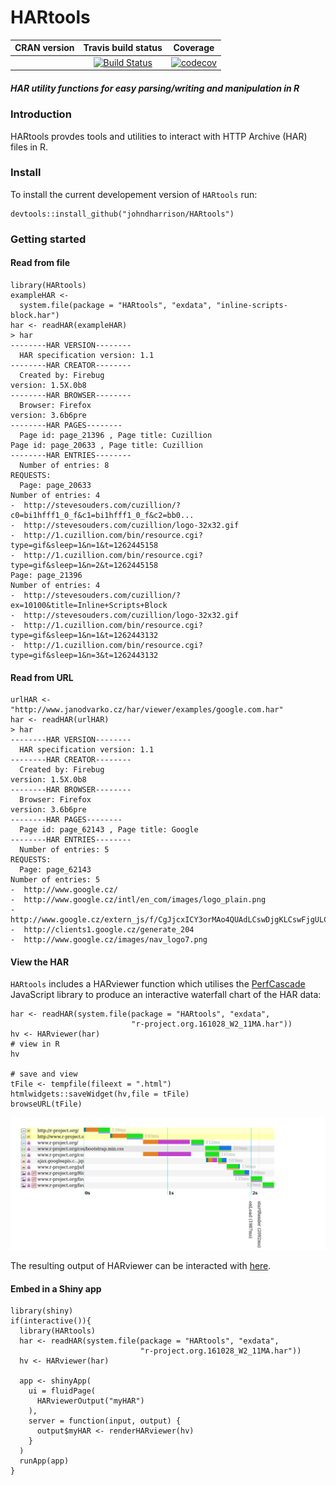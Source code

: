 HARtools
==========================
| CRAN version       | Travis build status   | Coverage |
| :-------------: |:-------------:|:-------------:|
|  | [![Build Status](https://travis-ci.org/johndharrison/HARtools.svg?branch=master)](https://travis-ci.org/johndharrison/HARtools) | [![codecov](https://codecov.io/gh/johndharrison/HARtools/branch/master/graph/badge.svg)](https://codecov.io/gh/johndharrison/HARtools)|


##### *HAR utility functions for easy parsing/writing and manipulation in R*

### Introduction

HARtools provdes tools and utilities to interact with HTTP Archive (HAR) 
files in R. 

### Install

To install the current developement version of `HARtools` run:

```
devtools::install_github("johndharrison/HARtools")
```

### Getting started


#### Read from file

```
library(HARtools)
exampleHAR <- 
  system.file(package = "HARtools", "exdata", "inline-scripts-block.har")
har <- readHAR(exampleHAR)
> har
--------HAR VERSION-------- 
  HAR specification version: 1.1 
--------HAR CREATOR-------- 
  Created by: Firebug 
version: 1.5X.0b8 
--------HAR BROWSER-------- 
  Browser: Firefox 
version: 3.6b6pre 
--------HAR PAGES-------- 
  Page id: page_21396 , Page title: Cuzillion 
Page id: page_20633 , Page title: Cuzillion 
--------HAR ENTRIES-------- 
  Number of entries: 8 
REQUESTS: 
  Page: page_20633 
Number of entries: 4 
-  http://stevesouders.com/cuzillion/?c0=bi1hfff1_0_f&c1=bi1hfff1_0_f&c2=bb0... 
-  http://stevesouders.com/cuzillion/logo-32x32.gif 
-  http://1.cuzillion.com/bin/resource.cgi?type=gif&sleep=1&n=1&t=1262445158 
-  http://1.cuzillion.com/bin/resource.cgi?type=gif&sleep=1&n=2&t=1262445158 
Page: page_21396 
Number of entries: 4 
-  http://stevesouders.com/cuzillion/?ex=10100&title=Inline+Scripts+Block 
-  http://stevesouders.com/cuzillion/logo-32x32.gif 
-  http://1.cuzillion.com/bin/resource.cgi?type=gif&sleep=1&n=1&t=1262443132 
-  http://1.cuzillion.com/bin/resource.cgi?type=gif&sleep=1&n=3&t=1262443132   
```

#### Read from URL

```
urlHAR <- "http://www.janodvarko.cz/har/viewer/examples/google.com.har"
har <- readHAR(urlHAR)
> har
--------HAR VERSION-------- 
  HAR specification version: 1.1 
--------HAR CREATOR-------- 
  Created by: Firebug 
version: 1.5X.0b8 
--------HAR BROWSER-------- 
  Browser: Firefox 
version: 3.6b6pre 
--------HAR PAGES-------- 
  Page id: page_62143 , Page title: Google 
--------HAR ENTRIES-------- 
  Number of entries: 5 
REQUESTS: 
  Page: page_62143 
Number of entries: 5 
-  http://www.google.cz/ 
-  http://www.google.cz/intl/en_com/images/logo_plain.png 
-  http://www.google.cz/extern_js/f/CgJjcxICY3orMAo4QUAdLCswDjgKLCswFjgULCsw... 
-  http://clients1.google.cz/generate_204 
-  http://www.google.cz/images/nav_logo7.png 
```

#### View the HAR

`HARtools` includes a HARviewer function which utilises the 
[PerfCascade](https://github.com/micmro/PerfCascade) JavaScript library to 
produce an interactive waterfall chart of the HAR data:

```
har <- readHAR(system.file(package = "HARtools", "exdata",
                           "r-project.org.161028_W2_11MA.har"))
hv <- HARviewer(har)
# view in R
hv

# save and view
tFile <- tempfile(fileext = ".html")
htmlwidgets::saveWidget(hv,file = tFile)
browseURL(tFile)

```

![alt tag](https://raw.githubusercontent.com/johndharrison/HARtools/master/inst/misc/rprojectHAR.png)

The resulting output of HARviewer can be interacted with [here](http://rpubs.com/johndharrison/rprojectHAR).

#### Embed in a Shiny app

```
library(shiny)
if(interactive()){
  library(HARtools)
  har <- readHAR(system.file(package = "HARtools", "exdata",
                             "r-project.org.161028_W2_11MA.har"))
  hv <- HARviewer(har)
  
  app <- shinyApp(
    ui = fluidPage(
      HARviewerOutput("myHAR")
    ),
    server = function(input, output) {
      output$myHAR <- renderHARviewer(hv)
    }
  )  
  runApp(app)
}
```
